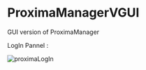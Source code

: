 # ProximaManagerVGUI
GUI version of ProximaManager 

LogIn Pannel : 

![proximaLogIn](https://github.com/user-attachments/assets/785978ea-ac9a-447d-b68c-c3bff1d5c06b)
